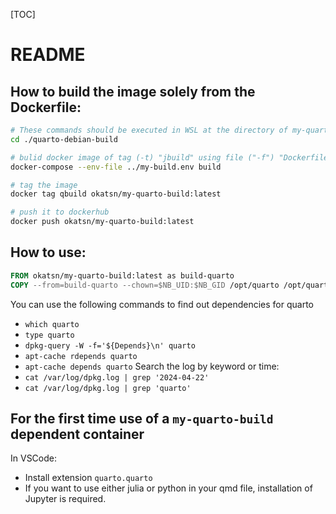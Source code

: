 [TOC]

# README
## How to build the image solely from the Dockerfile:

```bash
# These commands should be executed in WSL at the directory of my-quarto-build
cd ./quarto-debian-build

# bulid docker image of tag (-t) "jbuild" using file ("-f") "Dockerfile" in the context of current directory (`.` in the end)
docker-compose --env-file ../my-build.env build

# tag the image 
docker tag qbuild okatsn/my-quarto-build:latest

# push it to dockerhub
docker push okatsn/my-quarto-build:latest
```

## How to use:
```Dockerfile
FROM okatsn/my-quarto-build:latest as build-quarto
COPY --from=build-quarto --chown=$NB_UID:$NB_GID /opt/quarto /opt/quarto
```
You can use the following commands to find out dependencies for quarto
- `which quarto`
- `type quarto`
- `dpkg-query -W -f='${Depends}\n' quarto`
- `apt-cache rdepends quarto`
- `apt-cache depends quarto`
Search the log by keyword or time:
- `cat /var/log/dpkg.log | grep '2024-04-22'`
- `cat /var/log/dpkg.log | grep 'quarto'`

## For the first time use of a `my-quarto-build` dependent container

In VSCode:
- Install extension `quarto.quarto`
- If you want to use either julia or python in your qmd file, installation of Jupyter is required.
